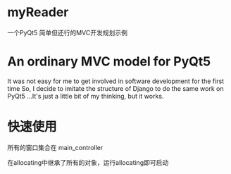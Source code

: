# myReader
一个PyQt5 简单但还行的MVC开发规划示例


# An ordinary MVC model for PyQt5

It was not easy for me to get involved in software development for the first time
So, I decide to imitate the structure of Django to do the same work on PyQt5 ...It's just a little bit of my thinking, but it works.


# 快速使用
所有的窗口集合在 main_controller

在allocating中继承了所有的对象，运行allocating即可启动





